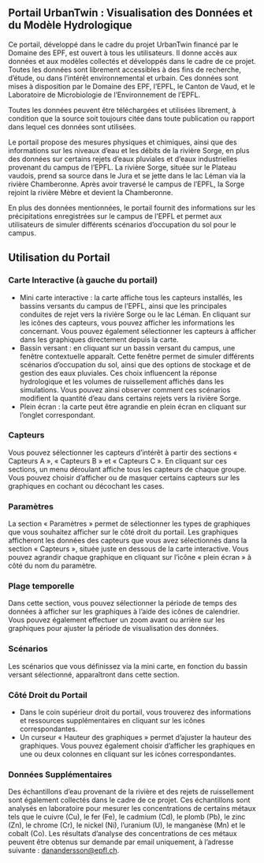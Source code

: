## Portail UrbanTwin : Visualisation des Données et du Modèle Hydrologique
Ce portail, développé dans le cadre du projet UrbanTwin financé par le Domaine des EPF, est ouvert à tous les utilisateurs. Il donne accès aux données et aux modèles collectés et développés dans le cadre de ce projet. Toutes les données sont librement accessibles à des fins de recherche, d’étude, ou dans l’intérêt environnemental et urbain. Ces données sont mises à disposition par le Domaine des EPF, l’EPFL, le Canton de Vaud, et le Laboratoire de Microbiologie de l’Environnement de l’EPFL.

Toutes les données peuvent être téléchargées et utilisées librement, à condition que la source soit toujours citée dans toute publication ou rapport dans lequel ces données sont utilisées.

Le portail propose des mesures physiques et chimiques, ainsi que des informations sur les niveaux d’eau et les débits de la rivière Sorge, en plus des données sur certains rejets d’eaux pluviales et d’eaux industrielles provenant du campus de l’EPFL. La rivière Sorge, située sur le Plateau vaudois, prend sa source dans le Jura et se jette dans le lac Léman via la rivière Chamberonne. Après avoir traversé le campus de l’EPFL, la Sorge rejoint la rivière Mèbre et devient la Chamberonne.

En plus des données mentionnées, le portail fournit des informations sur les précipitations enregistrées sur le campus de l’EPFL et permet aux utilisateurs de simuler différents scénarios d’occupation du sol pour le campus.

## Utilisation du Portail

### Carte Interactive (à gauche du portail)
* Mini carte interactive : la carte affiche tous les capteurs installés, les bassins versants du campus de l’EPFL, ainsi que les principales conduites de rejet vers la rivière Sorge ou le lac Léman. En cliquant sur les icônes des capteurs, vous pouvez afficher les informations les concernant. Vous pouvez également sélectionner les capteurs à afficher dans les graphiques directement depuis la carte.
* Bassin versant : en cliquant sur un bassin versant du campus, une fenêtre contextuelle apparaît. Cette fenêtre permet de simuler différents scénarios d’occupation du sol, ainsi que des options de stockage et de gestion des eaux pluviales. Ces choix influencent la réponse hydrologique et les volumes de ruissellement affichés dans les simulations. Vous pouvez ainsi observer comment ces scénarios modifient la quantité d’eau dans certains rejets vers la rivière Sorge.
* Plein écran : la carte peut être agrandie en plein écran en cliquant sur l’onglet correspondant.

### Capteurs
Vous pouvez sélectionner les capteurs d’intérêt à partir des sections « Capteurs A », « Capteurs B » et « Capteurs C ». En cliquant sur ces sections, un menu déroulant affiche tous les capteurs de chaque groupe. Vous pouvez choisir d’afficher ou de masquer certains capteurs sur les graphiques en cochant ou décochant les cases.

### Paramètres
La section « Paramètres » permet de sélectionner les types de graphiques que vous souhaitez afficher sur le côté droit du portail. Les graphiques afficheront les données des capteurs que vous avez sélectionnés dans la section « Capteurs », située juste en dessous de la carte interactive. Vous pouvez agrandir chaque graphique en cliquant sur l’icône « plein écran » à côté du nom du paramètre.

### Plage temporelle
Dans cette section, vous pouvez sélectionner la période de temps des données à afficher sur les graphiques à l’aide des icônes de calendrier. Vous pouvez également effectuer un zoom avant ou arrière sur les graphiques pour ajuster la période de visualisation des données.

### Scénarios
Les scénarios que vous définissez via la mini carte, en fonction du bassin versant sélectionné, apparaîtront dans cette section.

### Côté Droit du Portail
* Dans le coin supérieur droit du portail, vous trouverez des informations et ressources supplémentaires en cliquant sur les icônes correspondantes.
* Un curseur « Hauteur des graphiques » permet d’ajuster la hauteur des graphiques. Vous pouvez également choisir d’afficher les graphiques en une ou deux colonnes en cliquant sur les icônes correspondantes.

### Données Supplémentaires
Des échantillons d’eau provenant de la rivière et des rejets de ruissellement sont également collectés dans le cadre de ce projet. Ces échantillons sont analysés en laboratoire pour mesurer les concentrations de certains métaux tels que le cuivre (Cu), le fer (Fe), le cadmium (Cd), le plomb (Pb), le zinc (Zn), le chrome (Cr), le nickel (Ni), l’uranium (U), le manganèse (Mn) et le cobalt (Co). Les résultats d’analyse des concentrations de ces métaux peuvent être obtenus sur demande par email uniquement, à l’adresse suivante : [danandersson@epfl.ch](mailto:danandersson@epfl.ch).